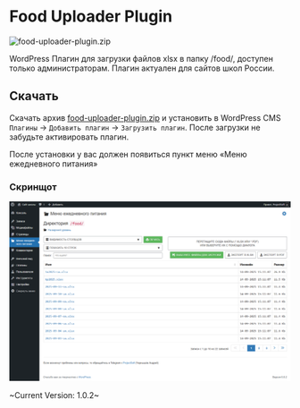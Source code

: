 # Food Uploader Plugin

![food-uploader-plugin.zip](https://img.shields.io/github/downloads/ProjectSoft-STUDIONIONS/food-uploader-plugin/total?style=for-the-badge)

WordPress Плагин для загрузки файлов xlsx в папку /food/, доступен только администраторам. Плагин актуален для сайтов школ России.

## Скачать

Скачать архив [food-uploader-plugin.zip](https://github.com/ProjectSoft-STUDIONIONS/food-uploader-plugin/releases/latest/download/food-uploader-plugin.zip) и установить в WordPress CMS `Плагины` -> `Добавить плагин` -> `Загрузить плагин`. После загрузки не забудьте активировать плагин.

После установки у вас должен появиться пункт меню «Меню ежедневного питания»

### Скринщот

![XLSX в директорию food](screenshot.png?raw=true)

~Current Version: 1.0.2~

[comment]: <> ( Plugin Name:        Food File Uploader )
[comment]: <> ( Plugin URI:         https://github.com/ProjectSoft-STUDIONIONS/food-uploader-plugin )
[comment]: <> ( Description:        WordPress Плагин для загрузки файлов xlsx в папку /food/, доступен только администраторам. Плагин актуален для сайтов школ России. )
[comment]: <> ( Version:            1.0.2 )
[comment]: <> ( Author:             Чернышёв Андрей aka ProjectSoft <projectsoft2009@yandex.ru> )
[comment]: <> ( Author URI:         https://projectsoft.ru/ )
[comment]: <> ( GitHub Plugin URI:  https://github.com/ProjectSoft-STUDIONIONS/food-uploader-plugin )
[comment]: <> ( License:            MIT )
[comment]: <> ( License URI:        https://mit-license.org/ )
[comment]: <> ( Donate link:        https://projectsoft.ru/donate/ )
